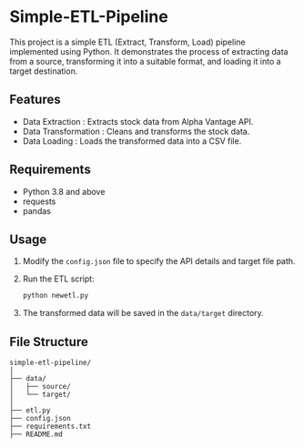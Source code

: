 # Simple-ETL-Pipeline
This project is a simple ETL (Extract, Transform, Load) pipeline implemented using Python. It demonstrates the process of extracting data from a source, transforming it into a suitable format, and loading it into a target destination.


## Features

- Data Extraction : Extracts stock data from Alpha Vantage API.
- Data Transformation : Cleans and transforms the stock data.
- Data Loading : Loads the transformed data into a CSV file.

## Requirements

- Python 3.8 and above
- requests
- pandas


## Usage

1. Modify the `config.json` file to specify the API details and target file path.

2. Run the ETL script:

    ```bash
    python newetl.py
    ```

3. The transformed data will be saved in the `data/target` directory.


## File Structure

```plaintext
simple-etl-pipeline/
│
├── data/
│   ├── source/
│   └── target/
│
├── etl.py
├── config.json
├── requirements.txt
├── README.md




